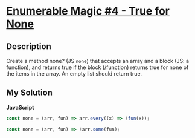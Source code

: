# [Enumerable Magic #4 - True for None](https://www.codewars.com/kata/545993ee52756d98ca0010e1)

## Description

Create a method none? (JS `none`) that accepts an array and a block (JS: a function), and returns true if the block (/function) returns true for none of the items in the array. An empty list should return true.

## My Solution

**JavaScript**

```js
const none = (arr, fun) => arr.every((x) => !fun(x));
```

```js
const none = (arr, fun) => !arr.some(fun);
```

